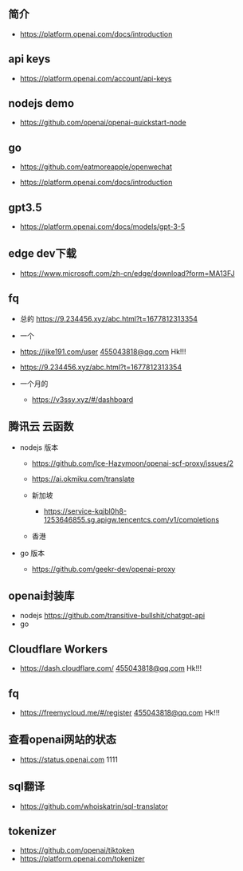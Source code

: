 
## 简介 
- https://platform.openai.com/docs/introduction

## api keys
- https://platform.openai.com/account/api-keys

## nodejs  demo 
- https://github.com/openai/openai-quickstart-node



## go
- https://github.com/eatmoreapple/openwechat



- https://platform.openai.com/docs/introduction

## gpt3.5
- https://platform.openai.com/docs/models/gpt-3-5




## edge dev下载
- https://www.microsoft.com/zh-cn/edge/download?form=MA13FJ


## fq
- 总的 https://9.234456.xyz/abc.html?t=1677812313354

- 一个
- https://jike191.com/user   455043818@qq.com  Hk!!!
- https://9.234456.xyz/abc.html?t=1677812313354


- 一个月的 
  - https://v3ssy.xyz/#/dashboard

## 腾讯云 云函数
- nodejs 版本 
  - https://github.com/Ice-Hazymoon/openai-scf-proxy/issues/2
  - https://ai.okmiku.com/translate


  - 新加坡
    - https://service-kqjbl0h8-1253646855.sg.apigw.tencentcs.com/v1/completions
  - 香港

- go 版本
  - https://github.com/geekr-dev/openai-proxy 

## openai封装库
- nodejs https://github.com/transitive-bullshit/chatgpt-api
- go 


## Cloudflare Workers
 - https://dash.cloudflare.com/   455043818@qq.com  Hk!!!


## fq 
- https://freemycloud.me/#/register  455043818@qq.com  Hk!!!


## 查看openai网站的状态
- https://status.openai.com
1111


## sql翻译
- https://github.com/whoiskatrin/sql-translator


## tokenizer
- https://github.com/openai/tiktoken
- https://platform.openai.com/tokenizer